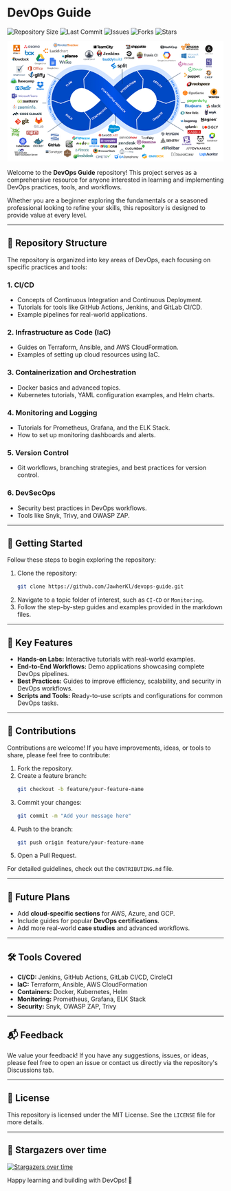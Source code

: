 # DevOps Guide

![Repository Size](https://img.shields.io/github/repo-size/JawherKl/devops-guide)
![Last Commit](https://img.shields.io/github/last-commit/JawherKl/devops-guide)
![Issues](https://img.shields.io/github/issues-raw/JawherKl/devops-guide)
![Forks](https://img.shields.io/github/forks/JawherKl/devops-guide)
![Stars](https://img.shields.io/github/stars/JawherKl/devops-guide)

![devops](https://github.com/JawherKl/devops-guide/blob/main/images/devops.png)

Welcome to the **DevOps Guide** repository! This project serves as a comprehensive resource for anyone interested in learning and implementing DevOps practices, tools, and workflows. 

Whether you are a beginner exploring the fundamentals or a seasoned professional looking to refine your skills, this repository is designed to provide value at every level.

---

## 📁 Repository Structure

The repository is organized into key areas of DevOps, each focusing on specific practices and tools:

### 1. **CI/CD**
- Concepts of Continuous Integration and Continuous Deployment.
- Tutorials for tools like GitHub Actions, Jenkins, and GitLab CI/CD.
- Example pipelines for real-world applications.

### 2. **Infrastructure as Code (IaC)**
- Guides on Terraform, Ansible, and AWS CloudFormation.
- Examples of setting up cloud resources using IaC.

### 3. **Containerization and Orchestration**
- Docker basics and advanced topics.
- Kubernetes tutorials, YAML configuration examples, and Helm charts.

### 4. **Monitoring and Logging**
- Tutorials for Prometheus, Grafana, and the ELK Stack.
- How to set up monitoring dashboards and alerts.

### 5. **Version Control**
- Git workflows, branching strategies, and best practices for version control.

### 6. **DevSecOps**
- Security best practices in DevOps workflows.
- Tools like Snyk, Trivy, and OWASP ZAP.

---

## 🚀 Getting Started

Follow these steps to begin exploring the repository:

1. Clone the repository:
   ```bash
   git clone https://github.com/JawherKl/devops-guide.git
   ```
2. Navigate to a topic folder of interest, such as `CI-CD` or `Monitoring`.
3. Follow the step-by-step guides and examples provided in the markdown files.

---

## 🌟 Key Features

- **Hands-on Labs:** Interactive tutorials with real-world examples.
- **End-to-End Workflows:** Demo applications showcasing complete DevOps pipelines.
- **Best Practices:** Guides to improve efficiency, scalability, and security in DevOps workflows.
- **Scripts and Tools:** Ready-to-use scripts and configurations for common DevOps tasks.

---

## 🤝 Contributions

Contributions are welcome! If you have improvements, ideas, or tools to share, please feel free to contribute:

1. Fork the repository.
2. Create a feature branch:
   ```bash
   git checkout -b feature/your-feature-name
   ```
3. Commit your changes:
   ```bash
   git commit -m "Add your message here"
   ```
4. Push to the branch:
   ```bash
   git push origin feature/your-feature-name
   ```
5. Open a Pull Request.

For detailed guidelines, check out the `CONTRIBUTING.md` file.

---

## 📖 Future Plans

- Add **cloud-specific sections** for AWS, Azure, and GCP.
- Include guides for popular **DevOps certifications**.
- Add more real-world **case studies** and advanced workflows.

---

## 🛠️ Tools Covered

- **CI/CD:** Jenkins, GitHub Actions, GitLab CI/CD, CircleCI
- **IaC:** Terraform, Ansible, AWS CloudFormation
- **Containers:** Docker, Kubernetes, Helm
- **Monitoring:** Prometheus, Grafana, ELK Stack
- **Security:** Snyk, OWASP ZAP, Trivy

---

## 📬 Feedback

We value your feedback! If you have any suggestions, issues, or ideas, please feel free to open an issue or contact us directly via the repository's Discussions tab.

---

## 📜 License

This repository is licensed under the MIT License. See the `LICENSE` file for more details.

---

## 🌟 Stargazers over time
[![Stargazers over time](https://starchart.cc/JawherKl/devops-guide.svg?variant=adaptive)](https://starchart.cc/JawherKl/node-api-postgres)

Happy learning and building with DevOps! 🚀
